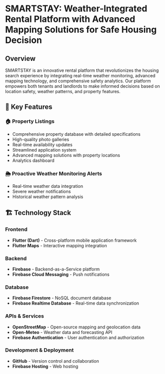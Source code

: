 # SMARTSTAY: Weather-Integrated Rental Platform with Advanced Mapping Solutions for Safe Housing Decision

## Overview

SMARTSTAY is an innovative rental platform that revolutionizes the housing search experience by integrating real-time weather monitoring, advanced mapping technology, and comprehensive safety analytics. Our platform empowers both tenants and landlords to make informed decisions based on location safety, weather patterns, and property features.

## 🌟 Key Features

### 🏠 Property Listings
- Comprehensive property database with detailed specifications
- High-quality photo galleries
- Real-time availability updates
- Streamlined application system
- Advanced mapping solutions with property locations
- Analytics dashboard

### 🌦️ Proactive Weather Monitoring Alerts
- Real-time weather data integration
- Severe weather notifications
- Historical weather pattern analysis

## 🏗️ Technology Stack
### Frontend
- **Flutter (Dart)** - Cross-platform mobile application framework
- **Flutter Maps** - Interactive mapping integration

### Backend
- **Firebase** - Backend-as-a-Service platform
- **Firebase Cloud Messaging** - Push notifications
  
### Database
- **Firebase Firestore** - NoSQL document database
- **Firebase Realtime Database** - Real-time data synchronization

### APIs & Services
- **OpenStreetMap** - Open-source mapping and geolocation data
- **Open-Meteo** - Weather data and forecasting API
- **Firebase Authentication** - User authentication and authorization

### Development & Deployment
- **GitHub** - Version control and collaboration
- **Firebase Hosting** - Web hosting
